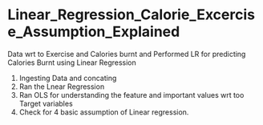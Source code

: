 # Linear_Regression_Calorie_Excercise_Assumption_Explained
Data wrt to Exercise and Calories burnt and Performed LR for predicting Calories Burnt using Linear Regression

1. Ingesting Data and concating
2. Ran the Lnear Regression
3. Ran OLS for understanding the feature and important values wrt too Target variables
4. Check for 4 basic assumption of Linear regression.
